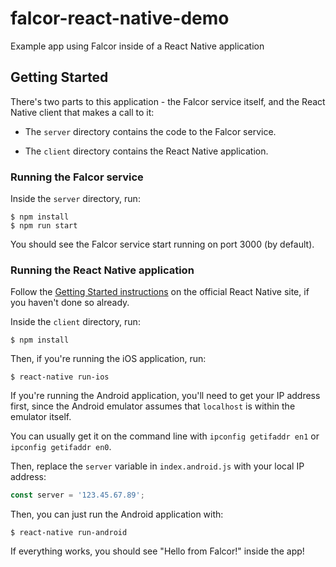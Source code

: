 # falcor-react-native-demo

Example app using Falcor inside of a React Native application

## Getting Started

There's two parts to this application - the Falcor service itself, and the React Native client that makes a call to it:

* The `server` directory contains the code to the Falcor service.

* The `client` directory contains the React Native application.

### Running the Falcor service

Inside the `server` directory, run:
```
$ npm install
$ npm run start
```

You should see the Falcor service start running on port 3000 (by default).

### Running the React Native application

Follow the [Getting Started instructions](https://facebook.github.io/react-native/docs/getting-started.html) on the official React Native site, if you haven't done so already.

Inside the `client` directory, run:
```
$ npm install
```

Then, if you're running the iOS application, run:
```
$ react-native run-ios
```

If you're running the Android application, you'll need to get your IP address first, since the Android emulator assumes that `localhost` is within the emulator itself.

You can usually get it on the command line with `ipconfig getifaddr en1` or `ipconfig getifaddr en0`.

Then, replace the `server` variable in `index.android.js` with your local IP address:
```js
const server = '123.45.67.89';
```

Then, you can just run the Android application with:
```
$ react-native run-android
```

If everything works, you should see "Hello from Falcor!" inside the app!
